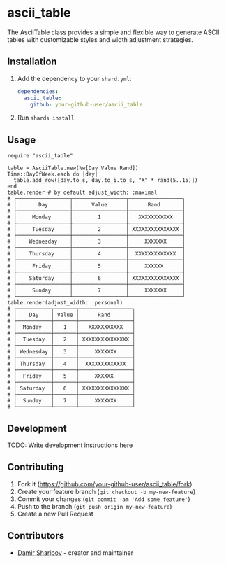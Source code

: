 # ascii_table

The AsciiTable class provides a simple and flexible way to generate ASCII tables with customizable styles and width adjustment strategies.

## Installation

1. Add the dependency to your `shard.yml`:

   ```yaml
   dependencies:
     ascii_table:
       github: your-github-user/ascii_table
   ```

2. Run `shards install`

## Usage

```crystal
require "ascii_table"

table = AsciiTable.new(%w[Day Value Rand])
Time::DayOfWeek.each do |day|
  table.add_row([day.to_s, day.to_i.to_s, "X" * rand(5..15)])
end
table.render # by default adjust_width: :maximal
# ┌─────────────────┬─────────────────┬─────────────────┐
# │       Day       │      Value      │      Rand       │
# ├─────────────────┼─────────────────┼─────────────────┤
# │     Monday      │        1        │   XXXXXXXXXXX   │
# ├─────────────────┼─────────────────┼─────────────────┤
# │     Tuesday     │        2        │ XXXXXXXXXXXXXXX │
# ├─────────────────┼─────────────────┼─────────────────┤
# │    Wednesday    │        3        │     XXXXXXX     │
# ├─────────────────┼─────────────────┼─────────────────┤
# │    Thursday     │        4        │  XXXXXXXXXXXXX  │
# ├─────────────────┼─────────────────┼─────────────────┤
# │     Friday      │        5        │     XXXXXX      │
# ├─────────────────┼─────────────────┼─────────────────┤
# │    Saturday     │        6        │ XXXXXXXXXXXXXXX │
# ├─────────────────┼─────────────────┼─────────────────┤
# │     Sunday      │        7        │     XXXXXXX     │
# └─────────────────┴─────────────────┴─────────────────┘
table.render(adjust_width: :personal)
# ┌───────────┬───────┬─────────────────┐
# │    Day    │ Value │      Rand       │
# ├───────────┼───────┼─────────────────┤
# │  Monday   │   1   │   XXXXXXXXXXX   │
# ├───────────┼───────┼─────────────────┤
# │  Tuesday  │   2   │ XXXXXXXXXXXXXXX │
# ├───────────┼───────┼─────────────────┤
# │ Wednesday │   3   │     XXXXXXX     │
# ├───────────┼───────┼─────────────────┤
# │ Thursday  │   4   │  XXXXXXXXXXXXX  │
# ├───────────┼───────┼─────────────────┤
# │  Friday   │   5   │     XXXXXX      │
# ├───────────┼───────┼─────────────────┤
# │ Saturday  │   6   │ XXXXXXXXXXXXXXX │
# ├───────────┼───────┼─────────────────┤
# │  Sunday   │   7   │     XXXXXXX     │
# └───────────┴───────┴─────────────────┘

```

## Development

TODO: Write development instructions here

## Contributing

1. Fork it (<https://github.com/your-github-user/ascii_table/fork>)
2. Create your feature branch (`git checkout -b my-new-feature`)
3. Commit your changes (`git commit -am 'Add some feature'`)
4. Push to the branch (`git push origin my-new-feature`)
5. Create a new Pull Request

## Contributors

- [Damir Sharipov](https://github.com/your-github-user) - creator and maintainer
